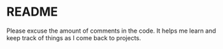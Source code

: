# README

Please excuse the amount of comments in the code. It helps me learn and keep track of things as I come back to projects.

